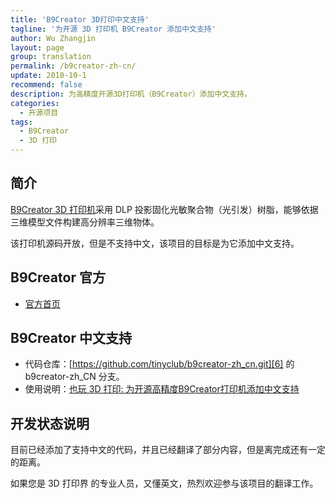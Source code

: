 ```yaml
---
title: 'B9Creator 3D打印中文支持'
tagline: '为开源 3D 打印机 B9Creator 添加中文支持'
author: Wu Zhangjin
layout: page
group: translation
permalink: /b9creator-zh-cn/
update: 2010-10-1
recommend: false
description: 为高精度开源3D打印机（B9Creator）添加中文支持。
categories:
  - 开源项目
tags:
  - B9Creator
  - 3D 打印
---
```


## 简介

[B9Creator 3D 打印机][1]采用 DLP 投影固化光敏聚合物（光引发）树脂，能够依据三维模型文件构建高分辨率三维物体。

该打印机源码开放，但是不支持中文，该项目的目标是为它添加中文支持。

## B9Creator 官方

  * [官方首页][1]

## B9Creator 中文支持

  * 代码仓库：[https://github.com/tinyclub/b9creator-zh_cn.git][6] 的 b9creator-zh_CN 分支。
  * 使用说明：[也玩 3D 打印: 为开源高精度B9Creator打印机添加中文支持][7]

## 开发状态说明

目前已经添加了支持中文的代码，并且已经翻译了部分内容，但是离完成还有一定的距离。

如果您是 3D 打印界 的专业人员，又懂英文，热烈欢迎参与该项目的翻译工作。




 [1]: http://b9creator.com/
 [6]: https://github.com/tinyclub/b9creator-zh_cn
 [7]: /3d-printing-adding-chinese-support-for-open-source-b9creator-high-precision-printers/
